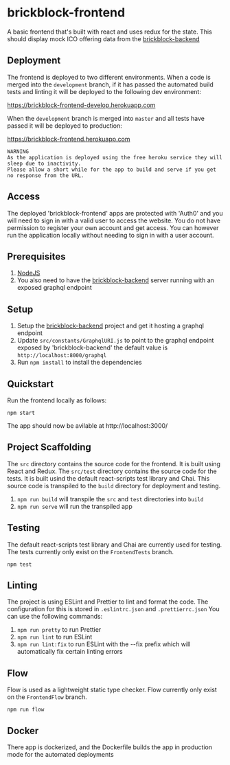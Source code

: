 # brickblock-frontend
A basic frontend that's built with react and uses redux for the state. This should display mock ICO offering data from the [brickblock-backend](https://github.com/CaelRowley/brickblock-backend)


## Deployment
The frontend is deployed to two different environments. When a code is merged into the `development` branch, if it has passed the automated build tests and linting it will be deployed to the following dev environment:

https://brickblock-frontend-develop.herokuapp.com

When the `development` branch is merged into `master` and all tests have passed it will be deployed to production:

https://brickblock-frontend.herokuapp.com
```
WARNING
As the application is deployed using the free heroku service they will sleep due to inactivity. 
Please allow a short while for the app to build and serve if you get no response from the URL.
```

## Access
The deployed 'brickblock-frontend' apps are protected with 'Auth0' and you will need to sign in with a valid user to access the website. You do not have permission to register your own account and get access. You can however run the application locally without needing to sign in with a user account.


## Prerequisites
1. [NodeJS](https://nodejs.org/)
2. You also need to have the [brickblock-backend](https://github.com/CaelRowley/brickblock-backend) server running with an exposed graphql endpoint


## Setup
1. Setup the [brickblock-backend](https://github.com/CaelRowley/brickblock-backend) project and get it hosting a graphql endpoint
2. Update `src/constants/GraphqlURI.js` to point to the graphql endpoint exposed by 'brickblock-backend' the default value is `http://localhost:8000/graphql`
3. Run `npm install` to install the dependencies


## Quickstart
Run the frontend locally as follows:

```
npm start
```

The app should now be avilable at http://localhost:3000/


## Project Scaffolding
The `src` directory contains the source code for the frontend. It is built using React and Redux. The `src/test` directory contains the source code for the tests. It is built usind the default react-scripts test library and Chai.
This source code is transpiled to the `build` directory for deployment and testing.
1. `npm run build` will transpile the `src` and `test` directories into `build`
2. `npm run serve` will run the transpiled app


## Testing
The default react-scripts test library and Chai are currently used for testing. The tests currently only exist on the `FrontendTests` branch.
```
npm test
```

## Linting
The project is using ESLint and Prettier to lint and format the code. The configuration for this is stored in `.eslintrc.json` and `.prettierrc.json` You can use the following commands:
1. `npm run pretty` to run Prettier
2. `npm run lint` to run ESLint
3. `npm run lint:fix` to run ESLint with the --fix prefix which will automatically fix certain linting errors

## Flow
Flow is used as a lightweight static type checker. Flow currently only exist on the `FrontendFlow` branch.
```
npm run flow
```

## Docker
There app is dockerized, and the Dockerfile builds the app in production mode for the automated deployments
